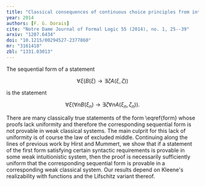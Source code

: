 ```yaml
---
title: "Classical consequences of continuous choice principles from intuitionistic analysis"
year: 2014
authors: [F. G. Dorais]
cite: "Notre Dame Journal of Formal Logic 55 (2014), no. 1, 25--39"
arxiv: "1207.6434"
doi: "10.1215/00294527-2377860"
mr: "3161410"
zbl: "1331.03013"
---
```

The sequential form of a statement

$$\forall\xi(B(\xi) \rightarrow \exists\zeta A(\xi,\zeta))\tag{$\dagger$}\label{form}$$

is the statement

$$\forall\xi(\forall n B(\xi_n) \rightarrow \exists\zeta \forall n A(\xi_n,\zeta_n)).$$

There are many classically true statements of the form \eqref{form} whose proofs lack uniformity and therefore the corresponding sequential form is not provable in weak classical systems. The main culprit for this lack of uniformity is of course the law of excluded middle. Continuing along the lines of previous work by Hirst and Mummert, we show that if a statement of the first form satisfying certain syntactic requirements is provable in some weak intuitionistic system, then the proof is necessarily sufficiently uniform that the corresponding sequential form is provable in a corresponding weak classical system. Our results depend on Kleene's realizability with functions and the Lifschitz variant thereof.
